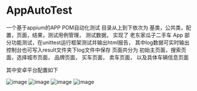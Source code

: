 # AppAutoTest
一个基于appium的APP POM自动化测试
目录从上到下依次为 基类，公共类，配置，页面，结果，测试用例管理， 测试数据， 实现了 老东家瓜子二手车 App 部分功能测试，在unittest运行框架测试并输出html报告， 其中log数据可实时输出控制台也可写入result文件夹下log文件中保存
页面共分为 初始主页面，搜索页面，选择城市页面， 品牌页面， 买车页面， 卖车页面， 以及具体车辆信息页面

其中安卓平台配置如下

![image](https://user-images.githubusercontent.com/64000814/169788281-335ee3b2-745b-476b-bbbb-d5f00d2926d7.png)
![image](https://user-images.githubusercontent.com/64000814/169787507-e4783f79-0ef0-4bcb-9e74-49e5c71788a9.png)
![image](https://user-images.githubusercontent.com/64000814/169787619-175a84ba-3724-4493-b19f-e905f7033777.png)
![image](https://user-images.githubusercontent.com/64000814/169789108-7dc93912-2075-4d3f-8725-010f197086e2.png)


